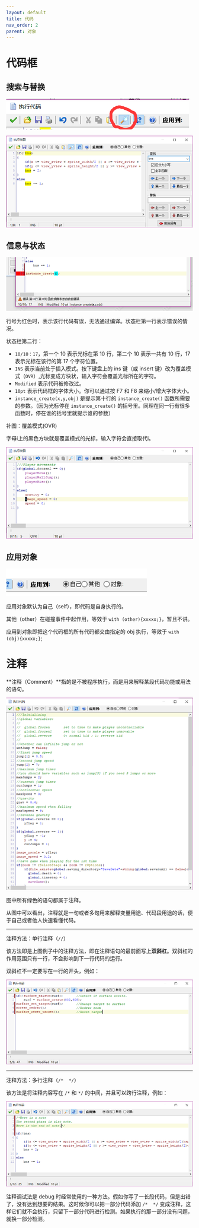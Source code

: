 ```yaml
---
layout: default
title: 代码
nav_order: 2
parent: 对象
---
```


# 代码框

## 搜索与替换

![Search And Replace](/assets/images/object/search_and_replace1.png)

![Search And Replace](/assets/images/object/search_and_replace2.png)

## 信息与状态

![Status](/assets/images/object/status.png)

行号为红色时，表示该行代码有误，无法通过编译。状态栏第一行表示错误的情况。

状态栏第二行：

* `10/10：17`，第一个 10 表示光标在第 10 行，第二个 10 表示一共有 10 行，17 表示光标在该行的第 17 个字符位置。
* `INS` 表示当前处于插入模式。按下键盘上的 ins 键（或 insert 键）改为覆盖模式（`OVR`）,光标变成方块状，输入字符会覆盖光标所在的字符。
* `Modified` 表示代码被修改过。
* `10pt` 表示代码框的字体大小。你可以通过按 F7 和 F8 来缩小/增大字体大小。
* `instance_create(x,y,obj)` 是提示第十行的 `instance_create()` 函数所需要的参数。（因为光标停在 `instance_create()` 的括号里。同理在同一行有很多函数时，停在谁的括号里就提示谁的参数）

补图：覆盖模式(OVR)

字母i上的黑色方块就是覆盖模式的光标，输入字符会直接取代i。

![Overlay](/assets/images/object/overlay.png)

## 应用对象

![Target](/assets/images/object/target.png)

应用对象默认为自己（self），即代码是自身执行的。

其他（other）在碰撞事件中起作用，等效于 `with (other){xxxxx;}`，暂且不讲。

应用到对象即把这个代码框的所有代码都交由指定的 obj 执行，等效于 `with (obj){xxxxx;}`;

# 注释

**注释（Comment）**指的是不被程序执行，而是用来解释某段代码功能或用法的语句。

![Comment](/assets/images/object/comment.png)

图中所有绿色的语句都属于注释。

从图中可以看出，注释就是一句或者多句用来解释变量用途、代码段用途的话，便于自己或者他人快速看懂代码。

---

注释方法：单行注释（`//`）

该方法即是上图例子中的注释方法，即在注释语句的最前面写上**双斜杠**。双斜杠的作用范围只有一行，不会影响到下一行代码的运行。

双斜杠不一定要写在一行的开头，例如：

![Line Comment](/assets/images/object/line_comment.png)

---

注释方法：多行注释（`/*  */`）

该方法是将注释内容写在 `/*` 和 `*/` 的中间，并且可以跨行注释，例如：

![Block Comment](/assets/images/object/block_comment.png)

注释调试法是 debug 时经常使用的一种方法。假如你写了一长段代码，但是出错了，没有达到想要的结果。这时候你可以把一部分代码添加 `/*  */` 变成注释，这样它们就不会执行，只留下一部分代码进行检测。如果执行的那一部分没有问题，就换一部分检测。

